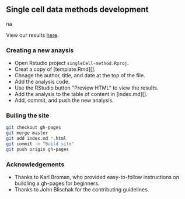 ## Single cell data methods development
na

View our results [here](https://jhsiao999.github.io/singleCell-method).

### Creating a new anaysis

* Open Rstudio project `singleCell-method.Rproj`.
* Creat a copy of [template.Rmd][].
* Chnage the author, title, and date at the top of the file.
* Add the analysis code.
* Use the RStudio button "Preview HTML" to view the results.
* Add the analysis to the table of content in [index.md][].
* Add, commit, and push the new analysis.


### Builing the site

```bash
git checkout gh-pages
git merge master
git add index.md *.html
git commit -m "Build site"
git push origin gh-pages
```


### Acknowledgements

* Thanks to Karl Broman, who provided easy-to-follow instructions on buildling a gh-pages for beginners.
* Thanks to John Blischak for the contributing guidelines. 

